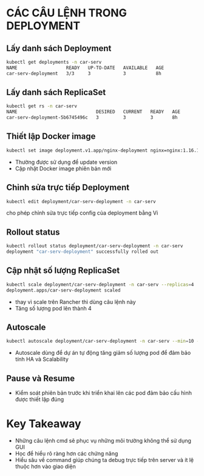 # CÁC CÂU LỆNH TRONG DEPLOYMENT #

## Lấy danh sách Deployment
```bash
kubectl get deployments -n car-serv
NAME                  READY   UP-TO-DATE   AVAILABLE   AGE
car-serv-deployment   3/3     3            3           8h
```

## Lấy danh sách ReplicaSet
```bash
kubectl get rs -n car-serv
NAME                             DESIRED   CURRENT   READY   AGE
car-serv-deployment-5b6745496c   3         3         3       8h
```
## Thiết lập Docker image
```bash
kubectl set image deployment.v1.app/nginx-deployment nginx=nginx:1.16.1
```
- Thường được sử dụng để update version
- Cập nhật Docker image phiên bản mới

## Chỉnh sửa trực tiếp Deployment
```bash
kubectl edit deployment/car-serv-deployment -n car-serv
```
cho phép chỉnh sửa trực tiếp config của deployment bằng Vi
## Rollout status
```bash
kubectl rollout status deployment/car-serv-deployment -n car-serv
deployment "car-serv-deployment" successfully rolled out
```
## Cập nhật số lượng ReplicaSet
```bash
kubectl scale deployment/car-serv-deployment -n car-serv --replicas=4
deployment.apps/car-serv-deployment scaled
```
- thay vì scale trên Rancher thì dùng câu lệnh này
- Tăng số lượng pod lên thành 4
## Autoscale
```bash
kubectl autoscale deployment/car-serv-deployment -n car-serv --min=10 --max=10 --cpu-percent=80
```
- Autoscale dùng để dự án tự động tăng giảm số lượng pod để đảm bảo tính HA và Scalability
## Pause và Resume
- Kiểm soát phiên bản trước khi triển khai lên các pod đảm bảo cấu hình được thiết lập đúng
# Key Takeaway
- Những câu lệnh cmd sẽ phục vụ những môi trường không thể sử dụng GUI
- Học để hiểu rõ ràng hơn các chứng năng
- Hiểu sâu về command giúp chúng ta debug trực tiếp trên server và ít lệ thuộc hơn vào giao diện
